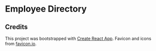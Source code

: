 # Employee Directory

## Credits

This project was bootstrapped with [Create React App](https://github.com/facebook/create-react-app).
Favicon and icons from [favicon.io](https://favicon.io/).
